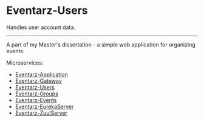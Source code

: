 # Eventarz-Users

Handles user account data.

---

A part of my Master's dissertation - a simple web application for organizing events.

Microservices:

- [Eventarz-Application](https://github.com/Atloas/Eventarz-Application)
- [Eventarz-Gateway](https://github.com/Atloas/Eventarz-Gateway)
- [Eventarz-Users](https://github.com/Atloas/Eventarz-Users)
- [Eventarz-Groups](https://github.com/Atloas/Eventarz-Groups)
- [Eventarz-Events](https://github.com/Atloas/Eventarz-Events)
- [Eventarz-EurekaServer](https://github.com/Atloas/Eventarz-EurekaServer)
- [Eventarz-ZuulServer](https://github.com/Atloas/Eventarz-ZuulServer)
